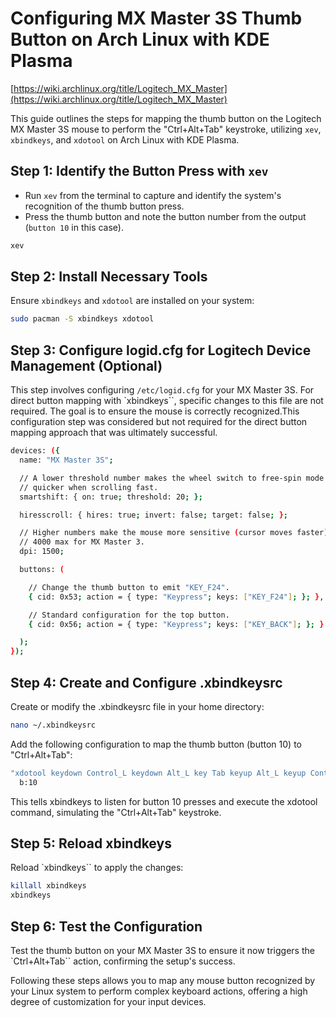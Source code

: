 # Configuring MX Master 3S Thumb Button on Arch Linux with KDE Plasma

[https://wiki.archlinux.org/title/Logitech_MX_Master](https://wiki.archlinux.org/title/Logitech_MX_Master)

This guide outlines the steps for mapping the thumb button on the Logitech MX Master 3S mouse to perform the "Ctrl+Alt+Tab" keystroke, utilizing `xev`, `xbindkeys`, and `xdotool` on Arch Linux with KDE Plasma.

## Step 1: Identify the Button Press with `xev`

- Run `xev` from the terminal to capture and identify the system's recognition of the thumb button press.
- Press the thumb button and note the button number from the output (`button 10` in this case).

```bash
xev
```

## Step 2: Install Necessary Tools

Ensure `xbindkeys` and `xdotool` are installed on your system:

```bash
sudo pacman -S xbindkeys xdotool
```

## Step 3: Configure logid.cfg for Logitech Device Management (Optional)

This step involves configuring `/etc/logid.cfg` for your MX Master 3S. For direct button mapping with `xbindkeys``, specific changes to this file are not required. The goal is to ensure the mouse is correctly recognized.This configuration step was considered but not required for the direct button mapping approach that was ultimately successful.

```sh
devices: ({
  name: "MX Master 3S";

  // A lower threshold number makes the wheel switch to free-spin mode
  // quicker when scrolling fast.
  smartshift: { on: true; threshold: 20; };

  hiresscroll: { hires: true; invert: false; target: false; };

  // Higher numbers make the mouse more sensitive (cursor moves faster),
  // 4000 max for MX Master 3.
  dpi: 1500;

  buttons: (

    // Change the thumb button to emit "KEY_F24".
    { cid: 0x53; action = { type: "Keypress"; keys: ["KEY_F24"]; }; },

    // Standard configuration for the top button.
    { cid: 0x56; action = { type: "Keypress"; keys: ["KEY_BACK"]; }; }

  );
});
```

## Step 4: Create and Configure .xbindkeysrc

Create or modify the .xbindkeysrc file in your home directory:

```bash
nano ~/.xbindkeysrc
```

Add the following configuration to map the thumb button (button 10) to "Ctrl+Alt+Tab":

```bash
"xdotool keydown Control_L keydown Alt_L key Tab keyup Alt_L keyup Control_L"
  b:10
```

This tells xbindkeys to listen for button 10 presses and execute the xdotool command, simulating the "Ctrl+Alt+Tab" keystroke.

## Step 5: Reload xbindkeys

Reload `xbindkeys`` to apply the changes:

```bash
killall xbindkeys
xbindkeys
```

## Step 6: Test the Configuration

Test the thumb button on your MX Master 3S to ensure it now triggers the `Ctrl+Alt+Tab`` action, confirming the setup's success.

Following these steps allows you to map any mouse button recognized by your Linux system to perform complex keyboard actions, offering a high degree of customization for your input devices.
